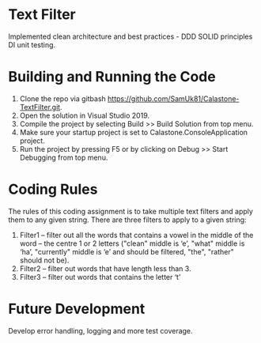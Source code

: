 # Text Filter

Implemented clean architecture and best practices - DDD SOLID principles DI unit testing.

# Building and Running the Code
1. Clone the repo via gitbash https://github.com/SamUk81/Calastone-TextFilter.git.
2. Open the solution in Visual Studio 2019.
3. Compile the project by selecting Build >> Build Solution from top menu.
4. Make sure your startup project is set to Calastone.ConsoleApplication project.
5. Run the project by pressing F5 or by clicking on Debug >> Start Debugging from top menu.

# Coding Rules
The rules of this coding assignment is to take multiple text filters and apply them to any given string.
There are three filters to apply to a given string:

1. Filter1 – filter out all the words that contains a vowel in the middle of the word – the centre 1 or 2 letters
("clean" middle is ‘e’, "what" middle is ‘ha’, "currently" middle is ‘e’ and should be filtered, "the", "rather"
should not be).
2. Filter2 – filter out words that have length less than 3.
3. Filter3 – filter out words that contains the letter ‘t’    

# Future Development
Develop error handling, logging and more test coverage.
